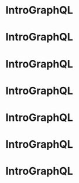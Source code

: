 # IntroGraphQL
# IntroGraphQL
# IntroGraphQL
# IntroGraphQL
# IntroGraphQL
# IntroGraphQL
# IntroGraphQL
